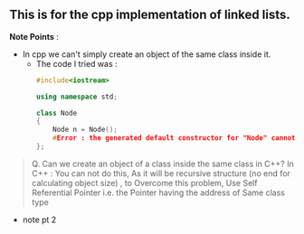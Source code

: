 ## This is for the cpp implementation of linked lists.
**Note Points** :<br/>
* In cpp we can't simply create an object of the same class inside it.
  * The code I tried was :
    ```c++
    #include<iostream>

    using namespace std;

    class Node
    {
        Node n = Node(); 
        #Error : the generated default constructor for "Node" cannot be used in an initializer for its own data member.
    };
    ```
> Q. Can we create an object of a class inside the same class in C++?
> In C++ : You can not do this, As it will be recursive structure (no end for calculating object size) , to Overcome this problem, Use Self Referential Pointer i.e. the Pointer having the address of Same class type

* note pt 2
